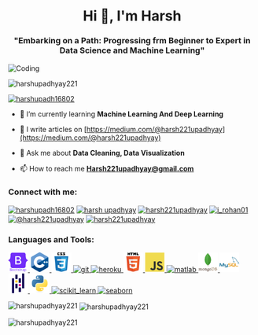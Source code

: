 <h1 align="center">Hi 👋, I'm Harsh</h1>
<h3 align="center">"Embarking on a Path: Progressing frm Beginner to Expert in Data Science and Machine Learning"</h3>
<img align="center" alt="Coding" width="1000" height = "500" src="https://camo.githubusercontent.com/b2d4d7e983c97ca521cc8d6977d9d86d7f2d818e08872db8575eac7959b1a1e0/68747470733a2f2f7777772e61616c7068612e6e65742f77702d636f6e74656e742f75706c6f6164732f323031392f31302f646174612d736369656e63652d67697068792e676966">

<p align="left"> <img src="https://komarev.com/ghpvc/?username=harshupadhyay221&label=Profile%20views&color=0e75b6&style=flat" alt="harshupadhyay221" /> </p>

<p align="left"> <a href="https://twitter.com/harshupadh16802" target="blank"><img src="https://img.shields.io/twitter/follow/harshupadh16802?logo=twitter&style=for-the-badge" alt="harshupadh16802" /></a> </p>

- 🌱 I’m currently learning **Machine Learning And Deep Learning**

- 📝 I write articles on [https://medium.com/@harsh221upadhyay](https://medium.com/@harsh221upadhyay)

- 💬 Ask me about **Data Cleaning, Data Visualization**

- 📫 How to reach me **Harsh221upadhyay@gmail.com**

<h3 align="left">Connect with me:</h3>
<p align="left">
<a href="https://twitter.com/harshupadh16802" target="blank"><img align="center" src="https://raw.githubusercontent.com/rahuldkjain/github-profile-readme-generator/master/src/images/icons/Social/twitter.svg" alt="harshupadh16802" height="30" width="40" /></a>
<a href="https://linkedin.com/in/harsh upadhyay" target="blank"><img align="center" src="https://raw.githubusercontent.com/rahuldkjain/github-profile-readme-generator/master/src/images/icons/Social/linked-in-alt.svg" alt="harsh upadhyay" height="30" width="40" /></a>
<a href="https://kaggle.com/harsh221upadhyay" target="blank"><img align="center" src="https://raw.githubusercontent.com/rahuldkjain/github-profile-readme-generator/master/src/images/icons/Social/kaggle.svg" alt="harsh221upadhyay" height="30" width="40" /></a>
<a href="https://instagram.com/i_rohan01" target="blank"><img align="center" src="https://raw.githubusercontent.com/rahuldkjain/github-profile-readme-generator/master/src/images/icons/Social/instagram.svg" alt="i_rohan01" height="30" width="40" /></a>
<a href="https://medium.com/@harsh221upadhyay" target="blank"><img align="center" src="https://raw.githubusercontent.com/rahuldkjain/github-profile-readme-generator/master/src/images/icons/Social/medium.svg" alt="@harsh221upadhyay" height="30" width="40" /></a>
<a href="https://www.hackerrank.com/harsh221upadhyay" target="blank"><img align="center" src="https://raw.githubusercontent.com/rahuldkjain/github-profile-readme-generator/master/src/images/icons/Social/hackerrank.svg" alt="harsh221upadhyay" height="30" width="40" /></a>
</p>

<h3 align="left">Languages and Tools:</h3>
<p align="left"> <a href="https://getbootstrap.com" target="_blank" rel="noreferrer"> <img src="https://raw.githubusercontent.com/devicons/devicon/master/icons/bootstrap/bootstrap-plain-wordmark.svg" alt="bootstrap" width="40" height="40"/> </a> <a href="https://www.w3schools.com/cpp/" target="_blank" rel="noreferrer"> <img src="https://raw.githubusercontent.com/devicons/devicon/master/icons/cplusplus/cplusplus-original.svg" alt="cplusplus" width="40" height="40"/> </a> <a href="https://www.w3schools.com/css/" target="_blank" rel="noreferrer"> <img src="https://raw.githubusercontent.com/devicons/devicon/master/icons/css3/css3-original-wordmark.svg" alt="css3" width="40" height="40"/> </a> <a href="https://git-scm.com/" target="_blank" rel="noreferrer"> <img src="https://www.vectorlogo.zone/logos/git-scm/git-scm-icon.svg" alt="git" width="40" height="40"/> </a> <a href="https://heroku.com" target="_blank" rel="noreferrer"> <img src="https://www.vectorlogo.zone/logos/heroku/heroku-icon.svg" alt="heroku" width="40" height="40"/> </a> <a href="https://www.w3.org/html/" target="_blank" rel="noreferrer"> <img src="https://raw.githubusercontent.com/devicons/devicon/master/icons/html5/html5-original-wordmark.svg" alt="html5" width="40" height="40"/> </a> <a href="https://developer.mozilla.org/en-US/docs/Web/JavaScript" target="_blank" rel="noreferrer"> <img src="https://raw.githubusercontent.com/devicons/devicon/master/icons/javascript/javascript-original.svg" alt="javascript" width="40" height="40"/> </a> <a href="https://www.mathworks.com/" target="_blank" rel="noreferrer"> <img src="https://upload.wikimedia.org/wikipedia/commons/2/21/Matlab_Logo.png" alt="matlab" width="40" height="40"/> </a> <a href="https://www.mongodb.com/" target="_blank" rel="noreferrer"> <img src="https://raw.githubusercontent.com/devicons/devicon/master/icons/mongodb/mongodb-original-wordmark.svg" alt="mongodb" width="40" height="40"/> </a> <a href="https://www.mysql.com/" target="_blank" rel="noreferrer"> <img src="https://raw.githubusercontent.com/devicons/devicon/master/icons/mysql/mysql-original-wordmark.svg" alt="mysql" width="40" height="40"/> </a> <a href="https://pandas.pydata.org/" target="_blank" rel="noreferrer"> <img src="https://raw.githubusercontent.com/devicons/devicon/2ae2a900d2f041da66e950e4d48052658d850630/icons/pandas/pandas-original.svg" alt="pandas" width="40" height="40"/> </a> <a href="https://www.python.org" target="_blank" rel="noreferrer"> <img src="https://raw.githubusercontent.com/devicons/devicon/master/icons/python/python-original.svg" alt="python" width="40" height="40"/> </a> <a href="https://scikit-learn.org/" target="_blank" rel="noreferrer"> <img src="https://upload.wikimedia.org/wikipedia/commons/0/05/Scikit_learn_logo_small.svg" alt="scikit_learn" width="40" height="40"/> </a> <a href="https://seaborn.pydata.org/" target="_blank" rel="noreferrer"> <img src="https://seaborn.pydata.org/_images/logo-mark-lightbg.svg" alt="seaborn" width="40" height="40"/> </a> </p>

<p><img align="left" src="https://github-readme-stats.vercel.app/api/top-langs?username=harshupadhyay221&show_icons=true&locale=en&layout=compact" alt="harshupadhyay221" /></p>

<p>&nbsp;<img align="center" src="https://github-readme-stats.vercel.app/api?username=harshupadhyay221&show_icons=true&locale=en" alt="harshupadhyay221" /></p>

<p><img align="center" src="https://github-readme-streak-stats.herokuapp.com/?user=harshupadhyay221&" alt="harshupadhyay221" /></p>
